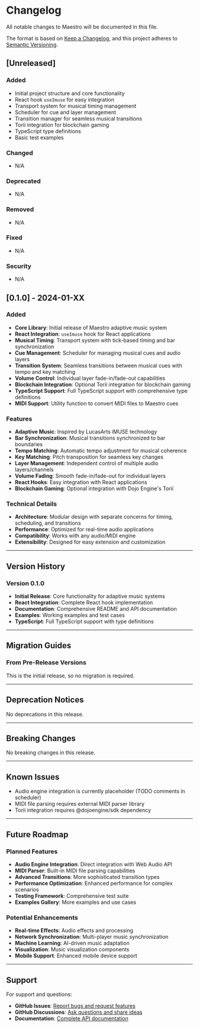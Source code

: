 # Changelog

All notable changes to Maestro will be documented in this file.

The format is based on [Keep a Changelog](https://keepachangelog.com/en/1.0.0/),
and this project adheres to [Semantic Versioning](https://semver.org/spec/v2.0.0.html).

## [Unreleased]

### Added

- Initial project structure and core functionality
- React hook `useImuse` for easy integration
- Transport system for musical timing management
- Scheduler for cue and layer management
- Transition manager for seamless musical transitions
- Torii integration for blockchain gaming
- TypeScript type definitions
- Basic test examples

### Changed

- N/A

### Deprecated

- N/A

### Removed

- N/A

### Fixed

- N/A

### Security

- N/A

## [0.1.0] - 2024-01-XX

### Added

- **Core Library**: Initial release of Maestro adaptive music system
- **React Integration**: `useImuse` hook for React applications
- **Musical Timing**: Transport system with tick-based timing and bar synchronization
- **Cue Management**: Scheduler for managing musical cues and audio layers
- **Transition System**: Seamless transitions between musical cues with tempo and key matching
- **Volume Control**: Individual layer fade-in/fade-out capabilities
- **Blockchain Integration**: Optional Torii integration for blockchain gaming
- **TypeScript Support**: Full TypeScript support with comprehensive type definitions
- **MIDI Support**: Utility function to convert MIDI files to Maestro cues

### Features

- **Adaptive Music**: Inspired by LucasArts iMUSE technology
- **Bar Synchronization**: Musical transitions synchronized to bar boundaries
- **Tempo Matching**: Automatic tempo adjustment for musical coherence
- **Key Matching**: Pitch transposition for seamless key changes
- **Layer Management**: Independent control of multiple audio layers/channels
- **Volume Fading**: Smooth fade-in/fade-out for individual layers
- **React Hooks**: Easy integration with React applications
- **Blockchain Gaming**: Optional integration with Dojo Engine's Torii

### Technical Details

- **Architecture**: Modular design with separate concerns for timing, scheduling, and transitions
- **Performance**: Optimized for real-time audio applications
- **Compatibility**: Works with any audio/MIDI engine
- **Extensibility**: Designed for easy extension and customization

---

## Version History

### Version 0.1.0

- **Initial Release**: Core functionality for adaptive music systems
- **React Integration**: Complete React hook implementation
- **Documentation**: Comprehensive README and API documentation
- **Examples**: Working examples and test cases
- **TypeScript**: Full TypeScript support with type definitions

---

## Migration Guides

### From Pre-Release Versions

This is the initial release, so no migration is required.

---

## Deprecation Notices

No deprecations in this release.

---

## Breaking Changes

No breaking changes in this release.

---

## Known Issues

- Audio engine integration is currently placeholder (TODO comments in scheduler)
- MIDI file parsing requires external MIDI parser library
- Torii integration requires @dojoengine/sdk dependency

---

## Future Roadmap

### Planned Features

- **Audio Engine Integration**: Direct integration with Web Audio API
- **MIDI Parser**: Built-in MIDI file parsing capabilities
- **Advanced Transitions**: More sophisticated transition types
- **Performance Optimization**: Enhanced performance for complex scenarios
- **Testing Framework**: Comprehensive test suite
- **Examples Gallery**: More examples and use cases

### Potential Enhancements

- **Real-time Effects**: Audio effects and processing
- **Network Synchronization**: Multi-player music synchronization
- **Machine Learning**: AI-driven music adaptation
- **Visualization**: Music visualization components
- **Mobile Support**: Enhanced mobile device support

---

## Support

For support and questions:

- **GitHub Issues**: [Report bugs and request features](https://github.com/your-username/maestro/issues)
- **GitHub Discussions**: [Ask questions and share ideas](https://github.com/your-username/maestro/discussions)
- **Documentation**: [Complete API documentation](https://github.com/your-username/maestro/wiki)

